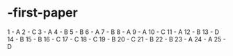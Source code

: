 # -first-paper
1 - A
2 - C
3 - A
4 - B
5 - B
6 - A
7 - B
8 - A
9 - A
10 - C
11 - A
12 - B 
13 - D
14 - B 
15 - B
16 - C 
17 - C
18 - C
19 - B
20 - C
21 - B
22 - B
23 - A
24 - A
25 - D